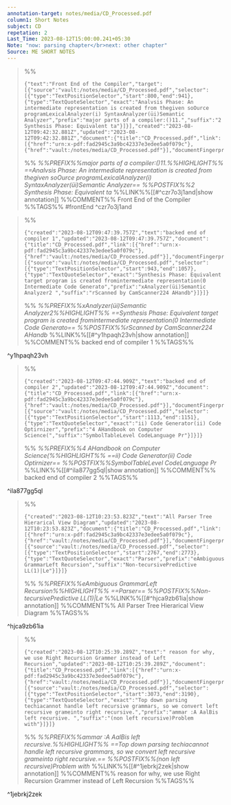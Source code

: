 ```yaml
---
annotation-target: notes/media/CD_Processed.pdf
column1: Short Notes
subject: CD
repetation: 2
Last_Time: 2023-08-12T15:00:00.241+05:30
Note: "now: parsing chapter</br>next: other chapter"
Source: ME SHORT NOTES
---
```


>%%
>```annotation-json
>{"text":"Front End of the Compiler","target":[{"source":"vault:/notes/media/CD_Processed.pdf","selector":[{"type":"TextPositionSelector","start":800,"end":941},{"type":"TextQuoteSelector","exact":"Analvsis Phase: An intermediate representation is created from thegiven soOurce programLexicalAnalyzer(i) SyntaxAnalyzer(üi)Semantic Analyzer","prefix":"major parts of a compiler:()11.","suffix":"2 Synthesis Phase: Equivalent ta"}]}],"created":"2023-08-12T09:42:32.881Z","updated":"2023-08-12T09:42:32.881Z","document":{"title":"CD_Processed.pdf","link":[{"href":"urn:x-pdf:fad2945c3a9bc42337e3edee5a0f079c"},{"href":"vault:/notes/media/CD_Processed.pdf"}],"documentFingerprint":"fad2945c3a9bc42337e3edee5a0f079c"},"uri":"vault:/notes/media/CD_Processed.pdf"}
>```
>%%
>*%%PREFIX%%major parts of a compiler:()11.%%HIGHLIGHT%% ==Analvsis Phase: An intermediate representation is created from thegiven soOurce programLexicalAnalyzer(i) SyntaxAnalyzer(üi)Semantic Analyzer== %%POSTFIX%%2 Synthesis Phase: Equivalent ta*
>%%LINK%%[[#^czr7o3j1and|show annotation]]
>%%COMMENT%%
>Front End of the Compiler
>%%TAGS%%
>#frontEnd
^czr7o3j1and


>%%
>```annotation-json
>{"created":"2023-08-12T09:47:39.757Z","text":"backed end of compiler 1","updated":"2023-08-12T09:47:39.757Z","document":{"title":"CD_Processed.pdf","link":[{"href":"urn:x-pdf:fad2945c3a9bc42337e3edee5a0f079c"},{"href":"vault:/notes/media/CD_Processed.pdf"}],"documentFingerprint":"fad2945c3a9bc42337e3edee5a0f079c"},"uri":"vault:/notes/media/CD_Processed.pdf","target":[{"source":"vault:/notes/media/CD_Processed.pdf","selector":[{"type":"TextPositionSelector","start":943,"end":1057},{"type":"TextQuoteSelector","exact":"Synthesis Phase: Equivalent target program is created fromintermediate representation(0 Intermediate Code Generato","prefix":"xAnalyzer(üi)Semantic Analyzer2 ","suffix":"rScanned by CamScanner224 AHandb"}]}]}
>```
>%%
>*%%PREFIX%%xAnalyzer(üi)Semantic Analyzer2%%HIGHLIGHT%% ==Synthesis Phase: Equivalent target program is created fromintermediate representation(0 Intermediate Code Generato== %%POSTFIX%%rScanned by CamScanner224 AHandb*
>%%LINK%%[[#^y1hpaqh23vh|show annotation]]
>%%COMMENT%%
>backed end of compiler 1
>%%TAGS%%
>
^y1hpaqh23vh


>%%
>```annotation-json
>{"created":"2023-08-12T09:47:44.909Z","text":"backed end of compiler 2","updated":"2023-08-12T09:47:44.909Z","document":{"title":"CD_Processed.pdf","link":[{"href":"urn:x-pdf:fad2945c3a9bc42337e3edee5a0f079c"},{"href":"vault:/notes/media/CD_Processed.pdf"}],"documentFingerprint":"fad2945c3a9bc42337e3edee5a0f079c"},"uri":"vault:/notes/media/CD_Processed.pdf","target":[{"source":"vault:/notes/media/CD_Processed.pdf","selector":[{"type":"TextPositionSelector","start":1113,"end":1151},{"type":"TextQuoteSelector","exact":"ii) Code Generator(ii) Code Optirnizer","prefix":"4 AHandbook on Computer Science(","suffix":"SymbolTableLevel CodeLanguage Pr"}]}]}
>```
>%%
>*%%PREFIX%%4 AHandbook on Computer Science(%%HIGHLIGHT%% ==ii) Code Generator(ii) Code Optirnizer== %%POSTFIX%%SymbolTableLevel CodeLanguage Pr*
>%%LINK%%[[#^ila877gg5ql|show annotation]]
>%%COMMENT%%
>backed end of compiler 2
>%%TAGS%%
>
^ila877gg5ql


>%%
>```annotation-json
>{"created":"2023-08-12T10:23:53.823Z","text":"All Parser Tree Hierarical View Diagram","updated":"2023-08-12T10:23:53.823Z","document":{"title":"CD_Processed.pdf","link":[{"href":"urn:x-pdf:fad2945c3a9bc42337e3edee5a0f079c"},{"href":"vault:/notes/media/CD_Processed.pdf"}],"documentFingerprint":"fad2945c3a9bc42337e3edee5a0f079c"},"uri":"vault:/notes/media/CD_Processed.pdf","target":[{"source":"vault:/notes/media/CD_Processed.pdf","selector":[{"type":"TextPositionSelector","start":2767,"end":2773},{"type":"TextQuoteSelector","exact":"Parser","prefix":"eAmbiguous GrammarLeft Recursion","suffix":"Non-tecursivePredictive LL(1)|Le"}]}]}
>```
>%%
>*%%PREFIX%%eAmbiguous GrammarLeft Recursion%%HIGHLIGHT%% ==Parser== %%POSTFIX%%Non-tecursivePredictive LL(1)|Le*
>%%LINK%%[[#^hjca9zb61ia|show annotation]]
>%%COMMENT%%
>All Parser Tree Hierarical View Diagram
>%%TAGS%%
>
^hjca9zb61ia


>%%
>```annotation-json
>{"created":"2023-08-12T10:25:39.289Z","text":" reason for why, we use Right Recursion Grammer instead of Left Recursion","updated":"2023-08-12T10:25:39.289Z","document":{"title":"CD_Processed.pdf","link":[{"href":"urn:x-pdf:fad2945c3a9bc42337e3edee5a0f079c"},{"href":"vault:/notes/media/CD_Processed.pdf"}],"documentFingerprint":"fad2945c3a9bc42337e3edee5a0f079c"},"uri":"vault:/notes/media/CD_Processed.pdf","target":[{"source":"vault:/notes/media/CD_Processed.pdf","selector":[{"type":"TextPositionSelector","start":3073,"end":3190},{"type":"TextQuoteSelector","exact":"Top down parsing techiacannot handle left recursive grammars, so we convert left recursive grameinto right recursive.","prefix":"ammar :A AalBis left recursive. ","suffix":"(non left recursive)Problem with"}]}]}
>```
>%%
>*%%PREFIX%%ammar :A AalBis left recursive.%%HIGHLIGHT%% ==Top down parsing techiacannot handle left recursive grammars, so we convert left recursive grameinto right recursive.== %%POSTFIX%%(non left recursive)Problem with*
>%%LINK%%[[#^1jebrkj2zek|show annotation]]
>%%COMMENT%%
> reason for why, we use Right Recursion Grammer instead of Left Recursion
>%%TAGS%%
>
^1jebrkj2zek
